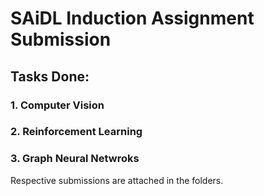 # SAiDL Induction Assignment Submission

## Tasks Done:
### 1. Computer Vision
### 2. Reinforcement Learning
### 3. Graph Neural Netwroks

Respective submissions are attached in the folders.

